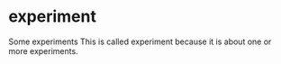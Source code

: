 # experiment
Some experiments
This is called experiment because it is about one or more experiments.
